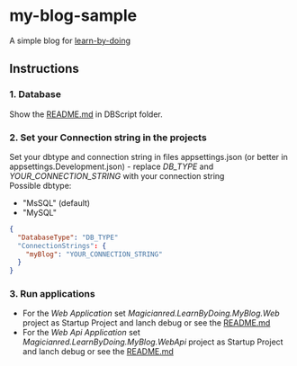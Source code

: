# my-blog-sample  
A simple blog for [learn-by-doing](https://github.com/Magicianred/learn-by-doing)  

## Instructions
### 1. Database  
Show the [README.md](https://github.com/Magicianred/my-blog-sample/blob/develop/DBScripts/README.md) in DBScript folder.   

### 2. Set your Connection string in the projects  
Set your dbtype and connection string in files appsettings.json (or better in appsettings.Development.json) - replace *DB_TYPE* and *YOUR_CONNECTION_STRING* with your connection string  
Possible dbtype:  
- "MsSQL" (default)  
- "MySQL"  
```json
{
  "DatabaseType": "DB_TYPE"
  "ConnectionStrings": {
    "myBlog": "YOUR_CONNECTION_STRING"
  }
}
```

### 3. Run applications
- For the *Web Application* set *Magicianred.LearnByDoing.MyBlog.<span/>Web* project as Startup Project and lanch debug or see the [README.md](https://github.com/Magicianred/my-blog-sample/blob/develop/Magicianred.LearnByDoing.MyBlog.Web/README.md)  
- For the *Web Api Application* set *Magicianred.LearnByDoing.MyBlog.WebApi* project as Startup Project and lanch debug or see the [README.md](https://github.com/Magicianred/my-blog-sample/blob/develop/Magicianred.LearnByDoing.MyBlog.WebApi/README.md)  

